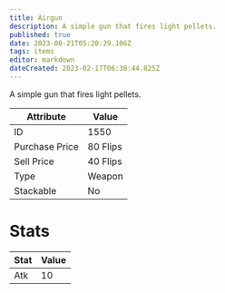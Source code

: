 ```yaml
---
title: Airgun
description: A simple gun that fires light pellets.
published: true
date: 2023-08-21T05:20:29.106Z
tags: items
editor: markdown
dateCreated: 2023-02-17T06:38:44.825Z
---
```


A simple gun that fires light pellets.

|Attribute|Value|
|-|-|
|ID|1550|
|Purchase Price|80 Flips|
|Sell Price|40 Flips|
|Type|Weapon|
|Stackable|No|

# Stats
|Stat|Value|
|-|-|
|Atk|10|
